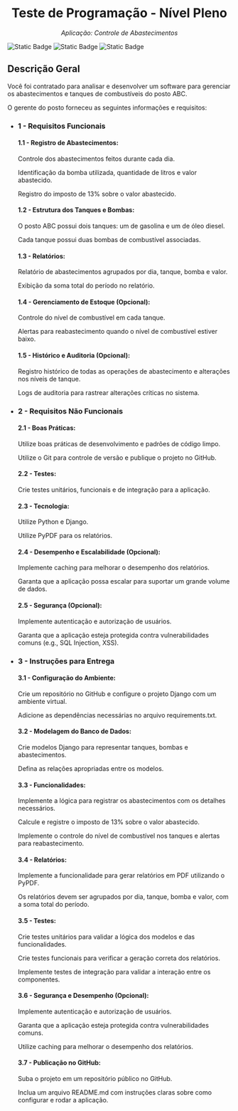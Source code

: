 <h1 align="center">Teste de Programação - Nível Pleno</h1>

<p align="center"><i>Aplicação: Controle de Abastecimentos</i></p>

![Static Badge](https://img.shields.io/badge/python-blue)
![Static Badge](https://img.shields.io/badge/orm-django-3fb950)
![Static Badge](https://img.shields.io/badge/report-PyPDF-DAA520)

## Descrição Geral

  Você foi contratado para analisar e desenvolver um software para gerenciar os abastecimentos e tanques de combustíveis do posto ABC. 
  
  O gerente do posto forneceu as seguintes informações e requisitos:

- ### 1 - Requisitos Funcionais
    #### 1.1 - Registro de Abastecimentos:

    Controle dos abastecimentos feitos durante cada dia.
   
    Identificação da bomba utilizada, quantidade de litros e valor abastecido.

    Registro do imposto de 13% sobre o valor abastecido.

    #### 1.2 - Estrutura dos Tanques e Bombas:
    
    O posto ABC possui dois tanques: um de gasolina e um de óleo diesel.
    
    Cada tanque possui duas bombas de combustível associadas.

    #### 1.3 - Relatórios:

    Relatório de abastecimentos agrupados por dia, tanque, bomba e valor.
    
    Exibição da soma total do período no relatório.

    #### 1.4 - Gerenciamento de Estoque (Opcional):

    Controle do nível de combustível em cada tanque.
    
    Alertas para reabastecimento quando o nível de combustível estiver baixo.

    #### 1.5 - Histórico e Auditoria (Opcional):

    Registro histórico de todas as operações de abastecimento e alterações nos níveis de tanque.

    Logs de auditoria para rastrear alterações críticas no sistema.

- ### 2 - Requisitos Não Funcionais
    #### 2.1 - Boas Práticas:
    
    Utilize boas práticas de desenvolvimento e padrões de código limpo.

    Utilize o Git para controle de versão e publique o projeto no GitHub.

    #### 2.2 - Testes:

    Crie testes unitários, funcionais e de integração para a aplicação.
    
    #### 2.3 - Tecnologia:
    
    Utilize Python e Django.

    Utilize PyPDF para os relatórios.

    #### 2.4 - Desempenho e Escalabilidade (Opcional):

    Implemente caching para melhorar o desempenho dos relatórios.

    Garanta que a aplicação possa escalar para suportar um grande volume de dados.

    #### 2.5 - Segurança (Opcional):
    
    Implemente autenticação e autorização de usuários.

    Garanta que a aplicação esteja protegida contra vulnerabilidades comuns (e.g., SQL Injection, XSS).

- ### 3 - Instruções para Entrega

    #### 3.1 - Configuração do Ambiente:

    Crie um repositório no GitHub e configure o projeto Django com um ambiente virtual.

    Adicione as dependências necessárias no arquivo requirements.txt.

    #### 3.2 - Modelagem do Banco de Dados:
    
    Crie modelos Django para representar tanques, bombas e abastecimentos.
    
    Defina as relações apropriadas entre os modelos.

    #### 3.3 - Funcionalidades:

    Implemente a lógica para registrar os abastecimentos com os detalhes necessários.

    Calcule e registre o imposto de 13% sobre o valor abastecido.

    Implemente o controle do nível de combustível nos tanques e alertas para reabastecimento.

    #### 3.4 - Relatórios:

    Implemente a funcionalidade para gerar relatórios em PDF utilizando o PyPDF.

    Os relatórios devem ser agrupados por dia, tanque, bomba e valor, com a soma total do período.

    #### 3.5 - Testes:

    Crie testes unitários para validar a lógica dos modelos e das funcionalidades.

    Crie testes funcionais para verificar a geração correta dos relatórios.

    Implemente testes de integração para validar a interação entre os componentes.

    #### 3.6 - Segurança e Desempenho (Opcional):

    Implemente autenticação e autorização de usuários.

    Garanta que a aplicação esteja protegida contra vulnerabilidades comuns.

    Utilize caching para melhorar o desempenho dos relatórios.

    #### 3.7 - Publicação no GitHub:

    Suba o projeto em um repositório público no GitHub.

    Inclua um arquivo README.md com instruções claras sobre como configurar e rodar a aplicação.
